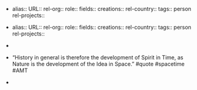 - alias::
  URL::
  rel-org::
  role::
  fields::
  creations::
  rel-country::
  tags:: person
  rel-projects::

- alias::
  URL::
  rel-org::
  role::
  fields::
  creations::
  rel-country::
  tags:: person
  rel-projects::

-
- “History in general is therefore the development of Spirit in Time, as Nature is the development of the Idea in Space.” #quote #spacetime #AMT
-
